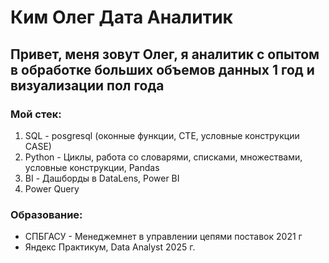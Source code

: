 # Ким Олег Дата Аналитик 

## Привет, меня зовут Олег, я аналитик с опытом в обработке больших объемов данных 1 год и визуализации пол года

### Мой стек:
1) SQL - posgresql (оконные функции, CTE, условные конструкции CASE)
2) Python - Циклы, работа со словарями, списками, множествами, условные конструкции, Pandas
3) BI - Дашборды в DataLens, Power BI
4) Power Query

### Образование:
* СПБГАСУ - Менеджемнет в управлении цепями поставок 2021 г
* Яндекс Практикум, Data Analyst 2025 г.
